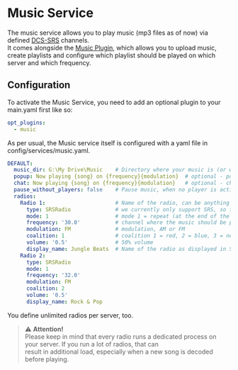 # Music Service
The music service allows you to play music (mp3 files as of now) via defined [DCS-SRS](../../extensions/README.md) 
channels.<br>
It comes alongside the [Music Plugin](../../plugins/music/README.md), which allows you to upload music, create playlists
and configure which playlist should be played on which server and which frequency.

## Configuration
To activate the Music Service, you need to add an optional plugin to your main.yaml first like so:
```yaml
opt_plugins:
  - music
```

As per usual, the Music service itself is configured with a yaml file in config/services/music.yaml.

```yaml
DEFAULT:
  music_dir: G:\My Drive\Music    # Directory where your music is (or where it is uploaded). For clusters, it should be a cloud drive like here.
  popup: Now playing {song} on {frequency}{modulation}  # optional - popup message when a song starts to play
  chat: Now playing {song} on {frequency}{modulation}   # optional - chat message when a song starts to play
  pause_without_players: false    # Pause music, when no player is active (default: true)
  radios:
    Radio 1:                      # Name of the radio, can be anything
      type: SRSRadio              # we currently only support SRS, so this has to be in
      mode: 1                     # mode 1 = repeat (at the end of the list), mode 2 = shuffle
      frequency: '30.0'           # channel where the music should be played
      modulation: FM              # modulation, AM or FM
      coalition: 1                # coalition 1 = red, 2 = blue, 3 = neutral
      volume: '0.5'               # 50% volume
      display_name: Jungle Beats  # Name of the radio as displayed in SRS
    Radio 2:                      
      type: SRSRadio              
      mode: 1                     
      frequency: '32.0'           
      modulation: FM              
      coalition: 2                
      volume: '0.5'               
      display_name: Rock & Pop     
```
You define unlimited radios per server, too.

> ⚠️ **Attention!**<br>
> Please keep in mind that every radio runs a dedicated process on your server. If you run a lot of radios, that can<br>
> result in additional load, especially when a new song is decoded before playing.
